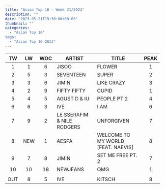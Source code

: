 ```yaml
---
title: "Asian Top 10 - Week 21/2023"
description: ""
date: "2023-05-21T19:30:00+08:00"
thumbnail: ""
categories:
  - "Asian Top 10"
tags:
  - "Asian Top 10 2023"
---
```

<!--more-->
|TW|LW|WOC|ARTIST|TITLE|PEAK|
|:----:|:----:|:----:|----|----|:----:|
|1|1|6|JISOO|FLOWER|1|
|2|5|3|SEVENTEEN|SUPER|2|
|3|3|6|JIMIN|LIKE CRAZY|3|
|4|2|9|FIFTY FIFTY|CUPID|1|
|5|4|5|AGUST D & IU|PEOPLE PT.2|4|
|6|6|3|IVE|I AM|6|
|7|9|2|LE SSERAFIM & NILE RODGERS|UNFORGIVEN|7|
|8|NEW|1|AESPA|WELCOME TO MY WORLD [FEAT. NAEVIS]|8|
|9|7|8|JIMIN|SET ME FREE PT. 2|7|
|10|10|18|NEWJEANS|OMG|1|
| | | | | | |
|OUT|8|5|IVE|KITSCH|8|